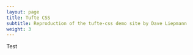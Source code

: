 ```yaml
---
layout: page
title: Tufte CSS
subtitle: Reproduction of the tufte-css demo site by Dave Liepmann
weight: 3
---
```


Test